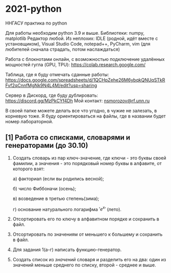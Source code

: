 # 2021-python
ННГАСУ практика по python

Для работы необходим python 3.9 и выше.
Библиотеки: numpy, matplotlib
Редактор любой. Из неплохих: IDLE (родной, идёт вместе с установщиком), Visual Studio Code, notepad++, PyCharm, vim (для любителей сначала страдать, потом наслаждаться)

Работа с блокнотами онлайн, с возможностью подключение удалённых мощностей гугла (GPU, TPU): https://colab.research.google.com/

Таблица, где я буду отмечать сданные работы: https://docs.google.com/spreadsheets/d/1QCHpZehe26M6ybqkQNUqSTkRFvf2qCnnfMgNk9N4L4M/edit?usp=sharing

Сервер в Дискорд, где буду дублировать: https://discord.gg/MzPkCYf4Dh
Мой контакт: nsmorozov@rf.unn.ru

В своей папке можете делать все что угодно, в чужие не залезать, в корневую тоже. Я буду ориентироваться на файлы, где в названии будет номер лабораторной.

## [1] Работа со списками, словарями и генераторами (до 30.10)
	
1. Создать словарь из пар ключ-значение, где ключи - это буквы своей фамилии, а значения - это порядковый номер буквы в алфавите, от которого взят:
    
    а) факториал (если вы родились весной);
    
    б) число Фиббоначи (осень);
    
    в) возведение в третью степень(зима);
    
    г) основание натурального логарифма $'e^x'$ (лето).
	
2. Отсортировать его по ключу в алфавитном порядке и сохранить в файл.
	
3. Отсортировать по значениям от меньшего к большему и сохранить в файл.
	
4. Для задания 1(а-г) написать функцию-генератор.
	
5. Создать список из _значений_ словаря и разделить его на два: один из значений меньше среднего по списку, второй - среднее и выше.

